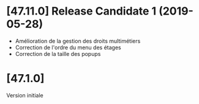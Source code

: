 # [47.11.0] Release Candidate 1 (2019-05-28)
* Amélioration de la gestion des droits multimétiers
* Correction de l'ordre du menu des étages
* Correction de la taille des popups

# [47.1.0]
Version initiale